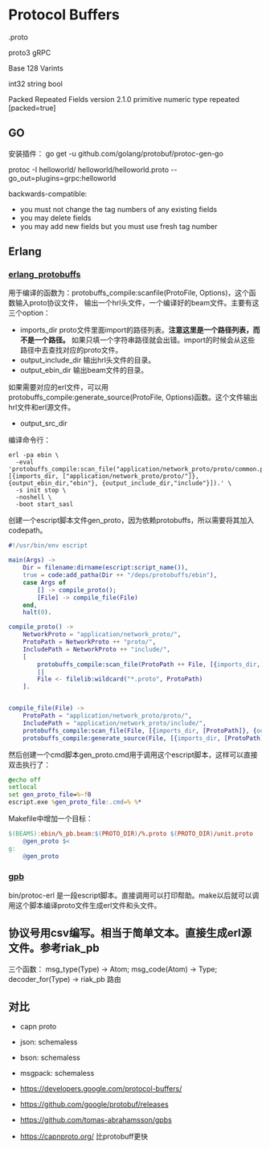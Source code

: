 # Protocol Buffers

.proto

proto3 gRPC

Base 128 Varints

int32
string
bool

Packed Repeated Fields version 2.1.0
    primitive numeric type
    repeated
    [packed=true]

## GO
安装插件：
go get -u github.com/golang/protobuf/protoc-gen-go

protoc -I helloworld/ helloworld/helloworld.proto --go_out=plugins=grpc:helloworld



backwards-compatible:
* you must not change the tag numbers of any existing fields
* you may delete fields
* you may add new fields but you must use fresh tag number


## Erlang

### [erlang_protobuffs](https://github.com/basho/erlang_protobuffs)

用于编译的函数为：protobuffs_compile:scanfile(ProtoFile, Options)，这个函数输入proto协议文件，
输出一个hrl头文件，一个编译好的beam文件。主要有这三个option：
- imports_dir proto文件里面import的路径列表。**注意这里是一个路径列表，而不是一个路径。** 如果只填一个字符串路径就会出错。import的时候会从这些路径中去查找对应的proto文件。
- output_include_dir 输出hrl头文件的目录。
- output_ebin_dir 输出beam文件的目录。

如果需要对应的erl文件，可以用protobuffs_compile:generate_source(ProtoFile, Options)函数。这个文件输出hrl文件和erl源文件。
- output_src_dir

编译命令行：
```shell
erl -pa ebin \
  -eval 'protobuffs_compile:scan_file("application/network_proto/proto/common.proto",[{imports_dir, ["application/network_proto/proto/"]}, {output_ebin_dir,"ebin"}, {output_include_dir,"include"}]).' \
  -s init stop \
  -noshell \
  -boot start_sasl
```

创建一个escript脚本文件gen_proto，因为依赖protobuffs，所以需要将其加入codepath。
```erlang
#!/usr/bin/env escript

main(Args) ->
    Dir = filename:dirname(escript:script_name()),
    true = code:add_patha(Dir ++ "/deps/protobuffs/ebin"),
    case Args of
        [] -> compile_proto();
        [File] -> compile_file(File)
    end,
    halt(0).

compile_proto() ->
    NetworkProto = "application/network_proto/",
    ProtoPath = NetworkProto ++ "proto/",
    IncludePath = NetworkProto ++ "include/",
    [
        protobuffs_compile:scan_file(ProtoPath ++ File, [{imports_dir, [ProtoPath]}, {output_ebin_dir,"ebin"}, {output_include_dir,IncludePath}])
        ||
        File <- filelib:wildcard("*.proto", ProtoPath)
    ].


compile_file(File) ->
    ProtoPath = "application/network_proto/proto/",
    IncludePath = "application/network_proto/include/",
    protobuffs_compile:scan_file(File, [{imports_dir, [ProtoPath]}, {output_ebin_dir,"ebin"}, {output_include_dir,IncludePath}]),
    protobuffs_compile:generate_source(File, [{imports_dir, [ProtoPath]}, {output_src_dir,"tmp"}, {output_include_dir,IncludePath}]).
```
然后创建一个cmd脚本gen_proto.cmd用于调用这个escript脚本，这样可以直接双击执行了：
```cmd
@echo off
setlocal
set gen_proto_file=%~f0
escript.exe %gen_proto_file:.cmd=% %*
```
Makefile中增加一个目标：
```makefile
$(BEAMS):ebin/%_pb.beam:$(PROTO_DIR)/%.proto $(PROTO_DIR)/unit.proto
	@gen_proto $<
g:
	@gen_proto
```


### [gpb](https://github.com/basho/gpb)
bin/protoc-erl 是一段escript脚本。直接调用可以打印帮助。make以后就可以调用这个脚本编译proto文件生成erl文件和头文件。

## 协议号用csv编写。相当于简单文本。直接生成erl源文件。参考riak_pb
三个函数：
msg_type(Type) -> Atom;
msg_code(Atom) -> Type;
decoder_for(Type) -> riak_pb 路由


## 对比
* capn proto
* json: schemaless
* bson: schemaless
* msgpack: schemaless


* https://developers.google.com/protocol-buffers/
* https://github.com/google/protobuf/releases
* https://github.com/tomas-abrahamsson/gpbs
* https://capnproto.org/ 比protobuff更快
